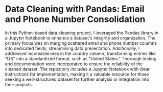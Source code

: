 # Data Cleaning with Pandas: Email and Phone Number Consolidation

In this Python-based data cleaning project, I leveraged the Pandas library in a Jupyter Notebook to enhance a dataset's integrity and organization. The primary focus was on merging scattered email and phone number columns into dedicated fields, streamlining data presentation. Additionally, I addressed inconsistencies in the country column, transforming entries like "US" into a standardized format, such as "United States." Thorough testing and documentation were incorporated to ensure the reliability of the cleaned dataset. The repository includes a Jupyter Notebook with clear instructions for implementation, making it a valuable resource for those seeking a well-structured dataset for further analysis or integration into their projects.
